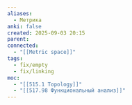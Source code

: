 ```yaml
---
aliases:
  - Метрика
anki: false
created: 2025-09-03 20:15
parent:
connected:
  - "[[Metric space]]"
tags:
  - fix/empty
  - fix/linking
moc:
  - "[[515.1 Topology]]"
  - "[[517.98 Функциональный анализ]]"
---
```

